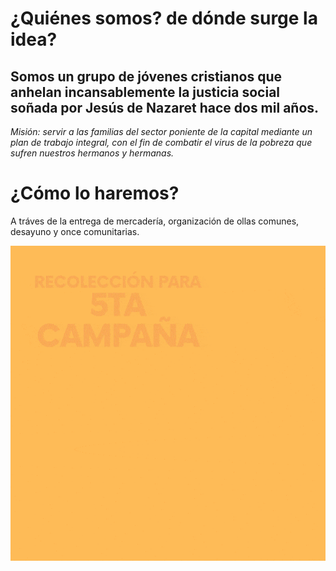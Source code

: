 # ¿Quiénes somos? de dónde surge la idea?

## Somos un grupo de jóvenes cristianos que anhelan incansablemente la justicia social soñada por Jesús de Nazaret hace dos mil años.

*Misión: servir a las familias del sector poniente de la capital mediante un plan de trabajo integral, con el fin de combatir el virus de la pobreza que sufren nuestros hermanos y hermanas.*

# ¿Cómo lo haremos?

A tráves de la entrega de mercadería, organización de ollas comunes, desayuno y once comunitarias.

![](Capturas/5ta_campana.gif)
